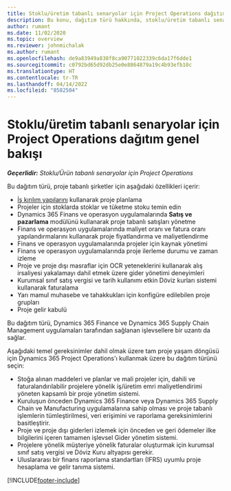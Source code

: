 ```yaml
---
title: Stoklu/üretim tabanlı senaryolar için Project Operations dağıtım genel bakışı
description: Bu konu, dağıtım türü hakkında, stoklu/üretim tabanlı senaryolar için Project Operations hakkında bilgi sağlar.
author: rumant
ms.date: 11/02/2020
ms.topic: overview
ms.reviewer: johnmichalak
ms.author: rumant
ms.openlocfilehash: de9a83949a838f8ca90771022339c6da17f6dde1
ms.sourcegitcommit: c0792bd65d92db25e0e8864879a19c4b93efb10c
ms.translationtype: HT
ms.contentlocale: tr-TR
ms.lasthandoff: 04/14/2022
ms.locfileid: "8582504"
---
```

# <a name="project-operations-for-stockedproduction-based-scenarios-deployment-overview"></a>Stoklu/üretim tabanlı senaryolar için Project Operations dağıtım genel bakışı

_**Geçerlidir:** Stoklu/Ürün tabanlı senaryolar için Project Operations_


Bu dağıtım türü, proje tabanlı şirketler için aşağıdaki özellikleri içerir:

- [İş kırılım yapılarını](work-breakdown-structures.md) kullanarak proje planlama
- Projeler için stoklarda stoklar ve tüketme stoku temin edin
- Dynamics 365 Finans ve operasyon uygulamalarında **Satış ve pazarlama** modülünü kullanarak proje tabanlı satışları yönetme
- Finans ve operasyon uygulamalarında maliyet oranı ve fatura oranı yapılandırmalarını kullanarak proje fiyatlandırma ve maliyetlendirme
- Finans ve operasyon uygulamalarında projeler için kaynak yönetimi
- Finans ve operasyon uygulamalarında proje ilerleme durumu ve zaman izleme
- Proje ve proje dışı masraflar için OCR yeteneklerini kullanarak alış irsaliyesi yakalamayı dahil etmek üzere gider yönetimi deneyimleri
- Kurumsal sınıf satış vergisi ve tarih kullanımı etkin Döviz kurları sistemi kullanarak faturalama
- Yarı mamul muhasebe ve tahakkukları için konfigüre edilebilen proje grupları
- Proje gelir kabulü

Bu dağıtım türü, Dynamics 365 Finance ve Dynamics 365 Supply Chain Management uygulamaları tarafından sağlanan işlevsellere bir uzantı da sağlar.

Aşağıdaki temel gereksinimler dahil olmak üzere tam proje yaşam döngüsü için Dynamics 365 Project Operations'ı kullanmak üzere bu dağıtım türünü seçin:

- Stoğa alınan maddeleri ve planlar ve mali projeler için, dahili ve faturalandırılabilir projelere yönelik iş/üretim emri maliyetlendirimi yöneten kapsamlı bir proje yönetim sistemi.
- Kuruluşun önceden Dynamics 365 Finance veya Dynamics 365 Supply Chain ve Manufacturing uygulamalarına sahip olması ve proje tabanlı işlemlerin tümleştirilmesi, veri erişimini ve raporlama gereksinimlerini basitleştirir.
- Proje ve proje dışı giderleri izlemek için önceden ve geri ödemeler ilke bilgilerini içeren tamamen işlevsel Gider yönetim sistemi.
- Projelere yönelik müşteriye yönelik faturalar oluşturmak için kurumsal sınıf satış vergisi ve Döviz Kuru altyapısı gerekir.
- Uluslararası bir finans raporlama standartları (IFRS) uyumlu proje hesaplama ve gelir tanıma sistemi.



[!INCLUDE[footer-include](../includes/footer-banner.md)]